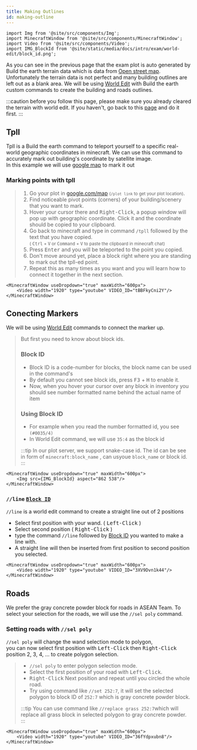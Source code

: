 ```yaml
---
title: Making Outlines
id: making-outline
---
```

```mdx-code-block
import Img from '@site/src/components/Img';
import MinecraftWindow from '@site/src/components/MinecraftWindow';
import Video from '@site/src/components/Video';
import IMG_BlockId from '@site/static/media/docs/intro/exam/world-edit/block_id.png';
```

As you can see in the previous page that the exam plot is auto generated by Build the earth terrain data 
which is data from [Open street map](https://www.openstreetmap.org/). 
Unfortunately the terrain data is not perfect and many building outlines are left out as a blank area. 
We will be using [World Edit](./world-edit) with Build the earth custom commands to create the building and roads outlines.

:::caution
before you follow this page, please make sure you already cleared the terrain with world edit. 
If you haven't, go back to this [page](./world-edit#clearing-terrain) and do it first.
:::

## Tpll
Tpll is a Build the earth command to teleport yourself to a specific real-world geographic coordinates in minecraft.
We can use this command to accurately mark out building's coordinate by satellite image.<br/>
In this example we will use [google map](https://www.google.com/maps) to mark it out

### Marking points with tpll
> 1. Go your plot in [google.com/map](https://www.google.com/maps) <small>(`/plot link` to get your plot location)</small>.
> 2. Find noticeable pivot points (corners) of your building/scenery that you want to mark.
> 3. Hover your cursor there and <kbd>Right-Click</kbd>, a popup window will pop up with geographic coordinate.
> Click it and the coordinate should be copied to your clipboard.
> 4. Go back to minecraft and type in command `/tpll` followed by the text that you have copied.<br/>
> <small>( <kbd>Ctrl</kbd> + <kbd>V</kbd> or <kbd>Command</kbd> + <kbd>V</kbd> to paste the clipboard in minecraft chat)</small>
> 5. Press <kbd>Enter</kbd> and you will be teleported to the point you copied.
> 6. Don't move around yet, place a block right where you are standing to mark out the tpll-ed point.
> 7. Repeat this as many times as you want and you will learn how to connect it together in the next section. 
```mdx-code-block
<MinecraftWindow useDropdown="true" maxWidth="600px">
    <Video width="1920" type="youtube" VIDEO_ID="tBBFkyCni2Y"/>
</MinecraftWindow>
```

## Conecting Markers
We will be using [World Edit](./world-edit) commands to connect the marker up.
> But first you need to know about block ids.<br/>
> ### Block ID
> * Block ID is a code-number for blocks, the block name can be used in the command's
> * By default you cannot see block ids, press <kbd>F3</kbd> + <kbd>H</kbd> to enable it.
> * Now, when you hover your cursor over any block in inventory you should see number formatted name behind the actual name of item
> ### Using Block ID
> * For example when you read the number formatted id, you see  `(#0035/4)`
> * In World Edit command, we will use `35:4` as the block id
>
> :::tip
> In our plot server, we support snake-case id. The id can be see in form of `minecraft:block_name`
> , can usyoue `block_name` or block id.
> :::
```mdx-code-block
<MinecraftWindow useDropdown="true" maxWidth="600px">
    <Img src={IMG_BlockId} aspect="862 538"/>
</MinecraftWindow>
```

### `//line` [`Block ID`](./making-outline#block-id)
`//line` is a world edit command to create a straight line out of 2 positions
* Select first position with your wand. ( <kbd>Left-Click</kbd> )
* Select second position ( <kbd>Right-Click</kbd> )
* type the command `//line` followed by [Block ID](./making-outline#block-id) you wanted to make a line with.
* A straight line will then be inserted from first position to second position you selected.
```mdx-code-block
<MinecraftWindow useDropdown="true" maxWidth="600px">
    <Video width="1920" type="youtube" VIDEO_ID="3XV9Dvn1k44"/>
</MinecraftWindow>
```

## Roads
We prefer the gray concrete powder block for roads in ASEAN Team.
To select your selection for the roads, we will use the `//sel poly` command.<br/>

### Setting roads with `//sel poly`
`//sel poly` will change the wand selection mode to polygon,<br/> you can now select first position with <kbd>Left-Click</kbd>
then <kbd>Right-Click</kbd> position 2, 3, 4, ... to create polygon selection.
> * `//sel poly` to enter polygon selection mode.
> * Select the first position of your road with <kbd>Left-Click</kbd>.
> * <kbd>Right-Click</kbd> Next position and repeat until you circled the whole road.
> * Try using command like `//set 252:7`, it will set the selected polygon to block ID of  `252:7` which is gray concrete powder block.
>
> :::tip
> You can use command like `//replace grass 252:7`which will replace all grass block in selected polygon to gray concrete powder.
> :::
>
```mdx-code-block
<MinecraftWindow useDropdown="true" maxWidth="600px">
    <Video width="1920" type="youtube" VIDEO_ID="36fYdpxubn8"/>
</MinecraftWindow>
```